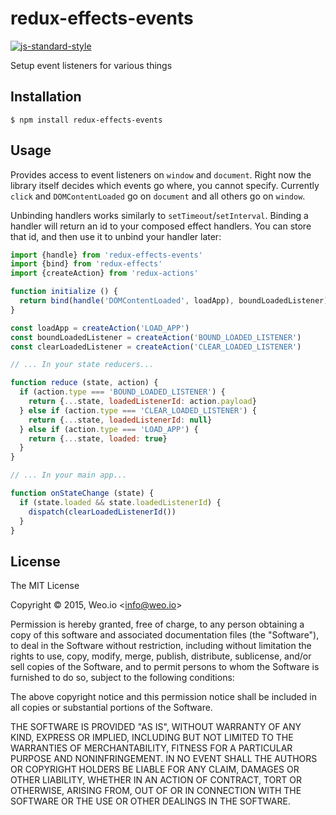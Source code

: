 
# redux-effects-events

[![js-standard-style](https://img.shields.io/badge/code%20style-standard-brightgreen.svg?style=flat)](https://github.com/feross/standard)

Setup event listeners for various things

## Installation

    $ npm install redux-effects-events

## Usage

Provides access to event listeners on `window` and `document`.  Right now the library itself decides which events go where, you cannot specify.  Currently `click` and `DOMContentLoaded` go on `document` and all others go on `window`.

Unbinding handlers works similarly to `setTimeout`/`setInterval`.  Binding a handler will return an id to your composed effect handlers.  You can store that id, and then use it to unbind your handler later:

```javascript
import {handle} from 'redux-effects-events'
import {bind} from 'redux-effects'
import {createAction} from 'redux-actions'

function initialize () {
  return bind(handle('DOMContentLoaded', loadApp), boundLoadedListener)
}

const loadApp = createAction('LOAD_APP')
const boundLoadedListener = createAction('BOUND_LOADED_LISTENER')
const clearLoadedListener = createAction('CLEAR_LOADED_LISTENER')

// ... In your state reducers...

function reduce (state, action) {
  if (action.type === 'BOUND_LOADED_LISTENER') {
    return {...state, loadedListenerId: action.payload}
  } else if (action.type === 'CLEAR_LOADED_LISTENER') {
    return {...state, loadedListenerId: null}
  } else if (action.type === 'LOAD_APP') {
    return {...state, loaded: true}
  }
}

// ... In your main app...

function onStateChange (state) {
  if (state.loaded && state.loadedListenerId) {
    dispatch(clearLoadedListenerId())
  }
}
```

## License

The MIT License

Copyright &copy; 2015, Weo.io &lt;info@weo.io&gt;

Permission is hereby granted, free of charge, to any person obtaining a copy of this software and associated documentation files (the "Software"), to deal in the Software without restriction, including without limitation the rights to use, copy, modify, merge, publish, distribute, sublicense, and/or sell copies of the Software, and to permit persons to whom the Software is furnished to do so, subject to the following conditions:

The above copyright notice and this permission notice shall be included in all copies or substantial portions of the Software.

THE SOFTWARE IS PROVIDED "AS IS", WITHOUT WARRANTY OF ANY KIND, EXPRESS OR IMPLIED, INCLUDING BUT NOT LIMITED TO THE WARRANTIES OF MERCHANTABILITY, FITNESS FOR A PARTICULAR PURPOSE AND NONINFRINGEMENT. IN NO EVENT SHALL THE AUTHORS OR COPYRIGHT HOLDERS BE LIABLE FOR ANY CLAIM, DAMAGES OR OTHER LIABILITY, WHETHER IN AN ACTION OF CONTRACT, TORT OR OTHERWISE, ARISING FROM, OUT OF OR IN CONNECTION WITH THE SOFTWARE OR THE USE OR OTHER DEALINGS IN THE SOFTWARE.
